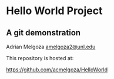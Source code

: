 
# Hello World Project
## A git demonstration

Adrian Melgoza
amelgoza2@unl.edu

This repository is hosted at:

https://github.com/acmelgoza/HelloWorld
